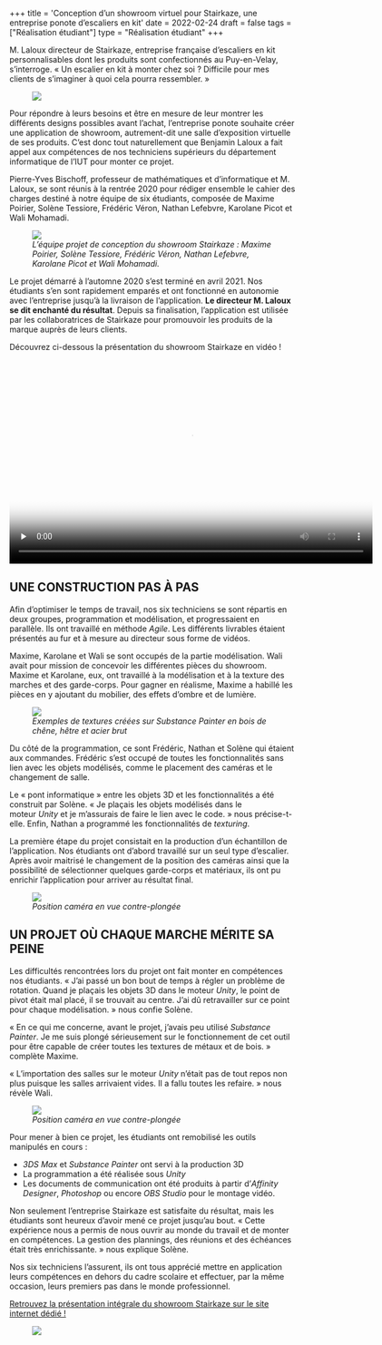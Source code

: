 +++
title = 'Conception d’un showroom virtuel pour Stairkaze, une entreprise ponote d’escaliers en kit'
date = 2022-02-24
draft = false
tags = ["Réalisation étudiant"]
type = "Réalisation étudiant"
+++
  


  

M. Laloux directeur de Stairkaze, entreprise française d’escaliers en kit personnalisables dont les produits sont confectionnés au Puy-en-Velay, s’interroge. « Un escalier en kit à monter chez soi ? Difficile pour mes clients de s’imaginer à quoi cela pourra ressembler. »


<figure>
  <picture>
    <!-- AVIF -->
    <source type="image/avif" srcset="img/Stairkaze-fabricant-francais-a-Lyon-image-min-1-768x340.avif">
    <!-- WebP -->
    <source type="image/webp" srcset="img/Stairkaze-fabricant-francais-a-Lyon-image-min-1-768x340.webp">
    <!-- JPEG de repli pour les navigateurs qui ne supportent ni AVIF ni WebP -->
    <img src="img/Stairkaze-fabricant-francais-a-Lyon-image-min-1-768x340%20(1).jpg" loading="lazy">
  </picture>
</figure>

Pour répondre à leurs besoins et être en mesure de leur montrer les différents designs possibles avant l’achat, l’entreprise ponote souhaite créer une application de showroom, autrement-dit une salle d’exposition virtuelle de ses produits. C’est donc tout naturellement que Benjamin Laloux a fait appel aux compétences de nos techniciens supérieurs du département informatique de l’IUT pour monter ce projet.

Pierre-Yves Bischoff, professeur de mathématiques et d’informatique et M. Laloux, se sont réunis à la rentrée 2020 pour rédiger ensemble le cahier des charges destiné à notre équipe de six étudiants, composée de Maxime Poirier, Solène Tessiore, Frédéric Véron, Nathan Lefebvre, Karolane Picot et Wali Mohamadi.


<figure>
  <picture>
    <!-- AVIF -->
    <source type="image/avif" srcset="img/equipe-projet-stairkaze-Solene-Tessiore-Maxime-Poirier-Frederic-Veron-Nathan-Lefebre-Karolane-Picot-Wali-Mohamadi-min.avif">
    <!-- WebP -->
    <source type="image/webp" srcset="img/equipe-projet-stairkaze-Solene-Tessiore-Maxime-Poirier-Frederic-Veron-Nathan-Lefebre-Karolane-Picot-Wali-Mohamadi-min.webp">
    <!-- JPEG de repli pour les navigateurs qui ne supportent ni AVIF ni WebP -->
    <img src="img/equipe-projet-stairkaze-Solene-Tessiore-Maxime-Poirier-Frederic-Veron-Nathan-Lefebre-Karolane-Picot-Wali-Mohamadi-min%20(1).jpg" loading="lazy">
  </picture>
  <figcaption><em>L’équipe projet de conception du showroom Stairkaze : Maxime Poirier, Solène Tessiore, Frédéric Véron, Nathan Lefebvre, Karolane Picot et Wali Mohamadi.</em></figcaption>
</figure>

Le projet démarré à l’automne 2020 s’est terminé en avril 2021. Nos étudiants s’en sont rapidement emparés et ont fonctionné en autonomie avec l’entreprise jusqu’à la livraison de l’application. **Le directeur M. Laloux se dit enchanté du résultat**. Depuis sa finalisation, l’application est utilisée par les collaboratrices de Stairkaze pour promouvoir les produits de la marque auprès de leurs clients.

Découvrez ci-dessous la présentation du showroom Stairkaze en vidéo !

  
<video width="640" height="360" controls preload="none" poster="video/mqdefault.jpg">
    <!-- Source WebM pour les navigateurs qui supportent ce format avec un bitrate réduit pour l'écoconception -->
  <!-- <source src="chemin/vers/video-360p.webm" type="video/webm"> -->
  <!-- Source MP4/H.264 pour les navigateurs qui ne supportent pas WebM ou en tant que fallback, également avec un bitrate réduit -->
  <source src="video/Showroom StairKaze - Version Finale.mp4" type="video/mp4">
  Votre navigateur ne prend pas en charge les vidéos HTML5.
</video>



## UNE CONSTRUCTION PAS À PAS

Afin d’optimiser le temps de travail, nos six techniciens se sont répartis en deux groupes, programmation et modélisation, et progressaient en parallèle. Ils ont travaillé en méthode _Agile_. Les différents livrables étaient présentés au fur et à mesure au directeur sous forme de vidéos.

Maxime, Karolane et Wali se sont occupés de la partie modélisation. Wali avait pour mission de concevoir les différentes pièces du showroom. Maxime et Karolane, eux, ont travaillé à la modélisation et à la texture des marches et des garde-corps. Pour gagner en réalisme, Maxime a habillé les pièces en y ajoutant du mobilier, des effets d’ombre et de lumière.

<figure>
  <picture>
    <!-- AVIF -->
    <source type="image/avif" srcset="img/textures-showroom-stairkaze-min-768x200.avif">
    <!-- WebP -->
    <source type="image/webp" srcset="img/textures-showroom-stairkaze-min-768x200.webp">
    <!-- JPEG de repli pour les navigateurs qui ne supportent ni AVIF ni WebP -->
    <img src="img/textures-showroom-stairkaze-min-768x200%20(1).jpg" loading="lazy">
  </picture>
  <figcaption><em>Exemples de textures créées sur Substance Painter en bois de chêne, hêtre et acier brut
</em></figcaption>
</figure>

Du côté de la programmation, ce sont Frédéric, Nathan et Solène qui étaient aux commandes. Frédéric s’est occupé de toutes les fonctionnalités sans lien avec les objets modélisés, comme le placement des caméras et le changement de salle.

Le « pont informatique » entre les objets 3D et les fonctionnalités a été construit par Solène. « Je plaçais les objets modélisés dans le moteur _Unity_ et je m’assurais de faire le lien avec le code. » nous précise-t-elle. Enfin, Nathan a programmé les fonctionnalités de _texturing_.

La première étape du projet consistait en la production d’un échantillon de l’application. Nos étudiants ont d’abord travaillé sur un seul type d’escalier. Après avoir maitrisé le changement de la position des caméras ainsi que la possibilité de sélectionner quelques garde-corps et matériaux, ils ont pu enrichir l’application pour arriver au résultat final.


<figure>
  <picture>
    <!-- AVIF -->
    <source type="image/avif" srcset="img/screenshot-01-06-2021-20-00-43-768x432.avif">
    <!-- WebP -->
    <source type="image/webp" srcset="img/screenshot-01-06-2021-20-00-43-768x432.webp">
    <!-- JPEG de repli pour les navigateurs qui ne supportent ni AVIF ni WebP -->
    <img src="img/screenshot-01-06-2021-20-00-43-768x432.jpg" loading="lazy">
  </picture>
  <figcaption><em>Position caméra en vue contre-plongée
</em></figcaption>
</figure>

## UN PROJET OÙ CHAQUE MARCHE MÉRITE SA PEINE

Les difficultés rencontrées lors du projet ont fait monter en compétences nos étudiants. « J’ai passé un bon bout de temps à régler un problème de rotation. Quand je plaçais les objets 3D dans le moteur _Unity_, le point de pivot était mal placé, il se trouvait au centre. J’ai dû retravailler sur ce point pour chaque modélisation. » nous confie Solène.

« En ce qui me concerne, avant le projet, j’avais peu utilisé _Substance Painter_. Je me suis plongé sérieusement sur le fonctionnement de cet outil pour être capable de créer toutes les textures de métaux et de bois. » complète Maxime.

« L’importation des salles sur le moteur _Unity_ n’était pas de tout repos non plus puisque les salles arrivaient vides. Il a fallu toutes les refaire. » nous révèle Wali.


<figure>
  <picture>
    <!-- AVIF -->
    <source type="image/avif" srcset="img/Affiche-showroom-768x1086.avif">
    <!-- WebP -->
    <source type="image/webp" srcset="img/Affiche-showroom-768x1086.webp">
    <!-- JPEG de repli pour les navigateurs qui ne supportent ni AVIF ni WebP -->
    <img src="img/Affiche-showroom-768x1086%20(1).jpg" loading="lazy">
  </picture>
  <figcaption><em>Position caméra en vue contre-plongée
</em></figcaption>
</figure>

Pour mener à bien ce projet, les étudiants ont remobilisé les outils manipulés en cours :

*   _3DS Max_ et _Substance Painter_ ont servi à la production 3D
*   La programmation a été réalisée sous _Unity_
*   Les documents de communication ont été produits à partir d’_Affinity Designer_, _Photoshop_ ou encore _OBS Studio_ pour le montage vidéo.

Non seulement l’entreprise Stairkaze est satisfaite du résultat, mais les étudiants sont heureux d’avoir mené ce projet jusqu’au bout. « Cette expérience nous a permis de nous ouvrir au monde du travail et de monter en compétences. La gestion des plannings, des réunions et des échéances était très enrichissante. » nous explique Solène.

Nos six techniciens l’assurent, ils ont tous apprécié mettre en application leurs compétences en dehors du cadre scolaire et effectuer, par la même occasion, leurs premiers pas dans le monde professionnel.

[Retrouvez la présentation intégrale du showroom Stairkaze sur le site internet dédié !](https://showroom-stairkaze.alwaysdata.net/index.html)


<figure>
  <picture>
    <!-- AVIF -->
    <source type="image/avif" srcset="img/Showroom-StairKaze-Page-de-une-min-768x363.avif">
    <!-- WebP -->
    <source type="image/webp" srcset="img/Showroom-StairKaze-Page-de-une-min-768x363.webp">
    <!-- JPEG de repli pour les navigateurs qui ne supportent ni AVIF ni WebP -->
    <img src="img/Showroom-StairKaze-Page-de-une-min-768x363%20(1).jpg" loading="lazy">
  </picture>
</figure>